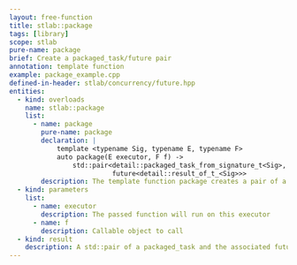 ```yaml
---
layout: free-function
title: stlab::package
tags: [library]
scope: stlab
pure-name: package
brief: Create a packaged_task/future pair
annotation: template function
example: package_example.cpp
defined-in-header: stlab/concurrency/future.hpp
entities:
  - kind: overloads
    name: stlab::package
    list:
      - name: package
        pure-name: package
        declaration: |
            template <typename Sig, typename E, typename F>
            auto package(E executor, F f) ->
                std::pair<detail::packaged_task_from_signature_t<Sig>,
                          future<detail::result_of_t_<Sig>>>
        description: The template function package creates a pair of a packaged_task and a future.
  - kind: parameters
    list:
      - name: executor
        description: The passed function will run on this executor
      - name: f
        description: Callable object to call
  - kind: result
    description: A std::pair of a packaged_task and the associated future.
---
```

